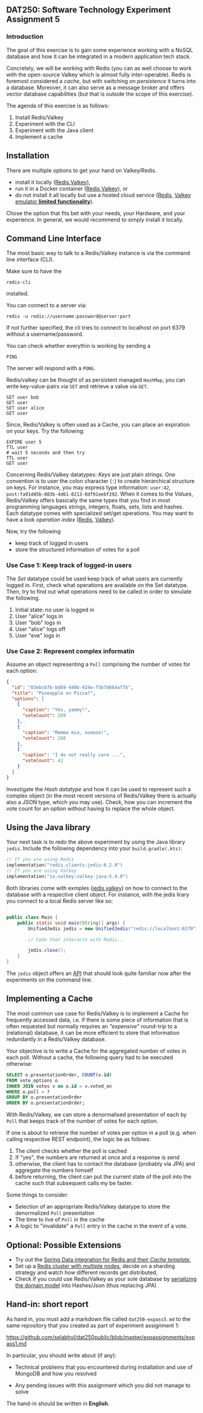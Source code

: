 ## DAT250: Software Technology Experiment Assignment 5

### Introduction

The goal of this exercise is to gain some experience working with a NoSQL database and how it can be integrated in a modern application tech stack.

Concretely, we will be working with Redis (you can as well choose to work with the open-source Valkey which is almost fully inter-operable).
Redis is foremost considered a _cache_, but with switching on _persistence_ it turns into a database.
Moreover, it can also serve as a message broker and offers vector database capabilities (but that is outside the scope of this exercise).

The agenda of this exercise is as follows:

1. Install Redis/Valkey
2. Experiment with the CLI
3. Experiment with the Java client
4. Implement a cache

## Installation

There are multiple options to get your hand on Valkey/Redis.

- install it locally ([Redis](https://redis.io/docs/latest/operate/oss_and_stack/install/install-stack/),[Valkey](https://valkey.io/topics/installation/)),
- run it in a Docker container ([Redis](https://redis.io/docs/latest/operate/oss_and_stack/install/install-stack/docker/),[Valkey](https://hub.docker.com/r/valkey/valkey/)), or
- do not install it all locally but use a hosted cloud service ([Redis](https://redis.io/docs/latest/operate/rc/rc-quickstart/), [Valkey emulator **limited functionality**](https://valkey.io/try-valkey/)).

Chose the option that fits bet with your needs, your Hardware, and your experience.
In general, we would recommend to simply install it locally.

## Command Line Interface

The most basic way to talk to a Redis/Valkey instance is via the command line interface (CLI).

Make sure to have the

```
redis-cli
```

installed.

You can connect to a server via:

```
redis -u redis://username:password@server:port
```

If not further specified, the cli tries to connect to localhost on port 6379 without a username/password.

You can check whether everythin is working by sending a

```
PING
```

The server will respond with a `PONG`.

Redis/valkey can be thought of as persistent managed `HashMap`,
you can write key-value-pairs via `SET` and retrieve a value via `GET`.

```
SET user bob
GET user
SET user alice
GET user
```

Since, Redis/Valkey is often used as a Cache, you can place an expiration on your keys.
Try the following:

```
EXPIRE user 5
TTL user
# wait 5 seconds and then try
TTL user
GET user
```

Concerning Redis/Valkey datatypes: _Keys_ are just plain strings. One convention is to user the colon character (`:`) to
create hierarchical structure on keys. For instance, you may express type information: `user:42`, `post:fa91d45b-883b-4d61-8213-8df91eebf292`.
When it comes to the _Values_, Redis/Valkey offers basically the same types that you find in most programming languages strings, integers, floats, sets,
lists and hashes. Each datatype comes with specialized set/get operations. You may want to have a look _operation index_ ([Redis](https://redis.io/docs/latest/commands//?name=exp), [Valkey](https://valkey.io/commands/)).

Now, try the following

- keep track of logged in users
- store the structured information of votes for a poll

### Use Case 1: Keep track of logged-in users

The _Set_ datatype could be used keep track of what users are currently logged in.
First, check what operations are available on the Set datatype.
Then, try to find out what operations need to be called in order to simulate the following.

1. Initial state: no user is logged in
2. User "alice" logs in
3. User "bob" logs in
4. User "alice" logs off
5. User "eve" logs in

### Use Case 2: Represent complex informatin

Assume an object representing a `Poll` comprising the number of votes for each option:

```json
{
  "id": "03ebcb7b-bd69-440b-924e-f5b7d664af7b",
  "title": "Pineapple on Pizza?",
  "options": [
    {
      "caption": "Yes, yammy!",
      "voteCount": 269
    },
    {
      "caption": "Mamma mia, nooooo!",
      "voteCount": 268
    },
    {
      "caption": "I do not really care ...",
      "voteCount": 42
    }
  ]
}
```

Investigate the _Hash datatype_ and how it can be used to represent such a complex object (in the most recent versions
of Redis/Valkey there is actually also a JSON type, which you may use).
Check, how you can increment the vote count for an option without having to replace the whole object.

## Using the Java library

Your next task is to redo the above experiment by using the Java library `jedis`.
Include the following dependency into your `build.gradle(.kts)`:

```kotlin
// If you are using Redis
implementation("redis.clients:jedis:6.2.0")
// If you are using Valkey
implementation("io.valkey:valkey-java:5.4.0")

```

Both libraries come with exmples ([jedis](https://redis.io/docs/latest/develop/clients/jedis/),[valkey](https://github.com/valkey-io/valkey-java?tab=readme-ov-file#connect-to-valkey)) on how to connect to the database with a respective client object.
For instance, with the jedis lirary you connect to a local Redis server like so:

```java

public class Main {
    public static void main(String[] args) {
        UnifiedJedis jedis = new UnifiedJedis("redis://localhost:6379");

        // Code that interacts with Redis...

        jedis.close();
    }
}
```

The `jedis` object offers an [API](https://www.javadoc.io/doc/redis.clients/jedis/latest/index.html) that should look quite familiar now after the experiments on the command line.

## Implementing a Cache

The most common use case for Redis/Valkey is to implement a Cache for frequently accessed data,
i.e. if there is some piece of information that is often requested but normally requires an
_"expensive"_ round-trip to a (relational) database, it can be more efficient to store that
information redundantly in a Redis/Valkey database.

Your objective is to write a Cache for the aggregated number of votes in each poll.
Without a cache, the following query had to be executed otherwise:

```sql
SELECT o.presentationOrder, COUNT(v.id)
FROM vote_options o
INNER JOIN votes v on o.id = v.voted_on
WHERE o.poll = ?
GROUP BY o.presentationOrder
ORDER BY o.presentationOrder;
```

With Redis/Valkey, we can store a denormalised presentation of each by `Poll`
that keeps track of the number of votes for each option.

If one is about to retrieve the number of votes per option in a poll (e.g. when calling respective REST endpoint),
the logic be as follows:

1. The client checks whether the poll is cached
2. If "yes", the numbers are returned at once and a response is send
3. otherwise, the client has to contact the database (probably via JPA) and aggregate the numbers himself
4. before returning, the client can put the current state of the poll into the cache such that
   subsequent calls my be faster.

Some things to consider:

- Selection of an appropriate Redis/Valkey datatype to store the denormalized `Poll` presentation
- The time to live of `Poll` in the cache
- A logic to "invalidate" a `Poll` entry in the cache in the event of a vote.

## Optional: Possible Extensions

- Try out the [Spring Data integration for Redis and their _Cache template_](https://docs.spring.io/spring-data/redis/reference/redis/redis-cache.html),
- Set up a [Redis cluster with multiple nodes](https://redis.io/docs/latest/operate/oss_and_stack/management/scaling/#create-a-redis-cluster), decide on a sharding strategy and watch how different records get distributed,
- Check if you could use Redis/Valkey as your sole database by [serializing the domain model](https://redis.io/learn/develop/java/redis-and-spring-course/lesson_6) into Hashes/Json (thus replacing JPA)

## Hand-in: short report

As hand in, you must add a markdown file called `dat250-expass5.md` to the same repository that you created as part of experiment assignment 1:

https://github.com/selabhvl/dat250public/blob/master/expassignments/expass1.md

In particular, you should write about (if any):

- Technical problems that you encountered during installation and use of MongoDB and how you resolved

- Any pending issues with this assignment which you did not manage to solve

The hand-in should be written in **English**.
